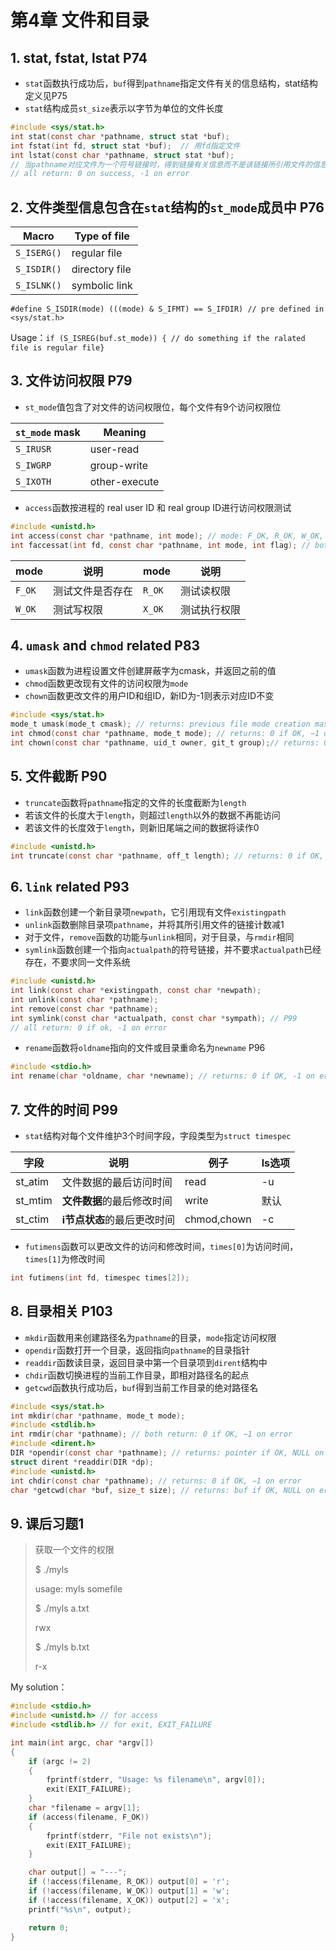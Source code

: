 # 第4章 文件和目录

## 1. stat, fstat, lstat P74
* `stat`函数执行成功后，`buf`得到`pathname`指定文件有关的信息结构，stat结构定义见P75
* `stat`结构成员`st_size`表示以字节为单位的文件长度
```c
#include <sys/stat.h>
int stat(const char *pathname, struct stat *buf);
int fstat(int fd, struct stat *buf);  // 用fd指定文件
int lstat(const char *pathname, struct stat *buf); 
// 当pathname对应文件为一个符号链接时，得到链接有关信息而不是该链接所引用文件的信息
// all return: 0 on success, -1 on error
```


## 2. 文件类型信息包含在`stat`结构的`st_mode`成员中 P76

| Macro       | Type of file   |
| ----------- | -------------- |
| `S_ISERG()` | regular file   |
| `S_ISDIR()` | directory file |
| `S_ISLNK()` | symbolic link  |

`#define S_ISDIR(mode) (((mode) & S_IFMT) == S_IFDIR) // pre defined in <sys/stat.h>`

Usage：`if (S_ISREG(buf.st_mode)) { // do something if the ralated file is regular file}`


## 3. 文件访问权限 P79

* `st_mode`值包含了对文件的访问权限位，每个文件有9个访问权限位

| `st_mode` mask | Meaning       |
| -------------- | ------------- |
| `S_IRUSR`      | user-read     |
| `S_IWGRP`      | group-write   |
| `S_IXOTH`      | other-execute |

* `access`函数按进程的 real user ID 和 real group ID进行访问权限测试
```c
#include <unistd.h>
int access(const char *pathname, int mode); // mode: F_OK, R_OK, W_OK, X_OK
int faccessat(int fd, const char *pathname, int mode, int flag); // both return: 0 if OK, -1 on error
```

| mode   | 说明       | mode   | 说明     |
| ------ | -------- | ------ | ------ |
| `F_OK` | 测试文件是否存在 | `R_OK` | 测试读权限  |
| `W_OK` | 测试写权限    | `X_OK` | 测试执行权限 |


## 4. `umask` and `chmod` related P83

* `umask`函数为进程设置文件创建屏蔽字为cmask，并返回之前的值
* `chmod`函数更改现有文件的访问权限为`mode`
* `chown`函数更改文件的用户ID和组ID，新ID为-1则表示对应ID不变

```c
#include <sys/stat.h>
mode_t umask(mode_t cmask); // returns: previous file mode creation mask
int chmod(const char *pathname, mode_t mode); // returns: 0 if OK, −1 on error
int chown(const char *pathname, uid_t owner, git_t group);// returns: 0 if OK, −1 on error
```


## 5. 文件截断 P90
* `truncate`函数将`pathname`指定的文件的长度截断为`length`
* 若该文件的长度大于`length`，则超过`length`以外的数据不再能访问
* 若该文件的长度效于`length`，则新旧尾端之间的数据将读作0
```c
#include <unistd.h>
int truncate(const char *pathname, off_t length); // returns: 0 if OK, -1 on error
```


## 6. `link` related P93
* `link`函数创建一个新目录项`newpath`，它引用现有文件`existingpath`
* `unlink`函数删除目录项`pathname`，并将其所引用文件的链接计数减1
* 对于文件，`remove`函数的功能与`unlink`相同，对于目录，与`rmdir`相同
* `symlink`函数创建一个指向`actualpath`的符号链接，并不要求`actualpath`已经存在，不要求同一文件系统
```c
#include <unistd.h>
int link(const char *existingpath, const char *newpath);
int unlink(const char *pathname);
int remove(const char *pathname); 
int symlink(const char *actualpath, const char *sympath); // P99
// all return: 0 if ok, -1 on error
```
* `rename`函数将`oldname`指向的文件或目录重命名为`newname` P96
```c
#include <stdio.h>
int rename(char *oldname, char *newname); // returns: 0 if OK, -1 on error
```


## 7. 文件的时间 P99

* `stat`结构对每个文件维护3个时间字段，字段类型为`struct timespec`

| 字段    | 说明              | 例子        | ls选项 |
| ------- | ---------------- | ----------- | ------- |
| st_atim | 文件数据的最后访问时间      | read        | -u      |
| st_mtim | **文件数据**的最后修改时间  | write       | 默认      |
| st_ctim | **i节点状态**的最后更改时间 | chmod,chown | -c      |

* `futimens`函数可以更改文件的访问和修改时间，`times[0]`为访问时间，`times[1]`为修改时间
```c
int futimens(int fd, timespec times[2]);
```


## 8. 目录相关 P103

* `mkdir`函数用来创建路径名为`pathname`的目录，`mode`指定访问权限
* `opendir`函数打开一个目录，返回指向`pathname`的目录指针
* `readdir`函数读目录，返回目录中第一个目录项到`dirent`结构中
* `chdir`函数切换进程的当前工作目录，即相对路径名的起点
* `getcwd`函数执行成功后，`buf`得到当前工作目录的绝对路径名

```c
#include <sys/stat.h>
int mkdir(char *pathname, mode_t mode); 
#include <stdlib.h>
int rmdir(char *pathname); // both return: 0 if OK, −1 on error
#include <dirent.h>
DIR *opendir(const char *pathname); // returns: pointer if OK, NULL on error
struct dirent *readdir(DIR *dp);
#include <unistd.h>
int chdir(const char *pathname); // returns: 0 if OK, −1 on error
char *getcwd(char *buf, size_t size); // returns: buf if OK, NULL on error
```


## 9. 课后习题1

> 获取一个文件的权限
> 
> $ ./myls
> 
> usage: myls somefile
> 
> $ ./myls a.txt
> 
> rwx
> 
> $ ./myls b.txt
> 
> r-x

My solution：

```c
#include <stdio.h>
#include <unistd.h> // for access
#include <stdlib.h> // for exit, EXIT_FAILURE

int main(int argc, char *argv[])
{
    if (argc != 2)
    {
        fprintf(stderr, "Usage: %s filename\n", argv[0]);
        exit(EXIT_FAILURE);
    }
    char *filename = argv[1];
    if (access(filename, F_OK))
    {
        fprintf(stderr, "File not exists\n");
        exit(EXIT_FAILURE);
    }

    char output[] = "---";
    if (!access(filename, R_OK)) output[0] = 'r';
    if (!access(filename, W_OK)) output[1] = 'w';
    if (!access(filename, X_OK)) output[2] = 'x';
    printf("%s\n", output);

    return 0;
}
```

